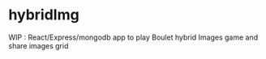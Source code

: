 # hybridImg
WIP : React/Express/mongodb app to play Boulet hybrid Images game and share images grid
